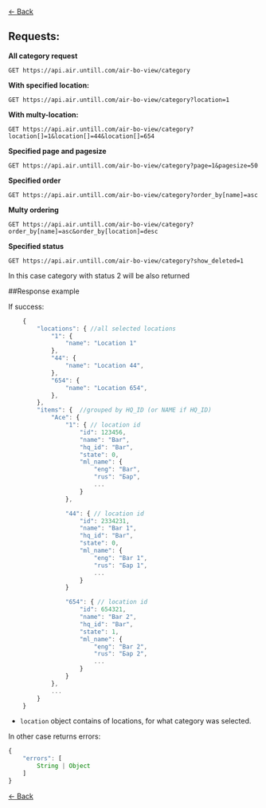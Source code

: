 [← Back](README.md)

## Requests:

**All category request**
```http
GET https://api.air.untill.com/air-bo-view/category
```

**With specified location:**

```http
GET https://api.air.untill.com/air-bo-view/category?location=1
```

**With multy-location:**

```http
GET https://api.air.untill.com/air-bo-view/category?location[]=1&location[]=44&location[]=654
```

**Specified page and pagesize**
```http
GET https://api.air.untill.com/air-bo-view/category?page=1&pagesize=50
```

**Specified order**
```http
GET https://api.air.untill.com/air-bo-view/category?order_by[name]=asc
```

**Multy ordering**
```http
GET https://api.air.untill.com/air-bo-view/category?order_by[name]=asc&order_by[location]=desc
```

**Specified status**
```http
GET https://api.air.untill.com/air-bo-view/category?show_deleted=1
```
In this case category with status 2 will be also returned

##Response example

If success:

```javascript
    {
        "locations": { //all selected locations
            "1": {
                "name": "Location 1"
            },
            "44": {
                "name": "Location 44",
            },
            "654": {
                "name": "Location 654",
            },
        },
        "items": {  //grouped by HQ_ID (or NAME if HQ_ID)
            "Ace": { 
                "1": { // location id
                    "id": 123456,
                    "name": "Bar",
                    "hq_id": "Bar",
                    "state": 0,
                    "ml_name": {
                        "eng": "Bar",
                        "rus": "Бар",
                        ...
                    }
                },

                "44": { // location id
                    "id": 2334231,
                    "name": "Bar 1",
                    "hq_id": "Bar",
                    "state": 0,
                    "ml_name": {
                        "eng": "Bar 1",
                        "rus": "Бар 1",
                        ...
                    }
                }

                "654": { // location id
                    "id": 654321,
                    "name": "Bar 2",
                    "hq_id": "Bar",
                    "state": 1,
                    "ml_name": {
                        "eng": "Bar 2",
                        "rus": "Бар 2",
                        ...
                    }
                }
            },
            ...  
        }
    }
```

- `location` object contains of locations, for what category was selected.

In other case returns errors:

```javascript
{
    "errors": [
        String | Object
    ]
}
```

[← Back](README.md)